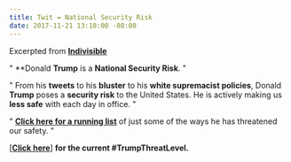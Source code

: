 ```yaml
---
title: Twit = National Security Risk
date: 2017-11-21 13:10:00 -08:00
---
```


Excerpted from [**Indivisible**](https://www.indivisible.org/) 

"  **Donald **Trump** is a **National Security Risk**. "

"  From his **tweets** to his **bluster** to his **white supremacist policies**, Donald **Trump** poses a **security risk** to the United States. He is actively making us **less safe** with each day in office. "

"  [**Click here for a running list**](https://www.indivisible.org/resource/donald-trump-national-security-risk-heres-current-trumpthreatlevel/) of just some of the ways he has threatened our safety.  "

[[**Click here**]()] **for the current #TrumpThreatLevel.**

